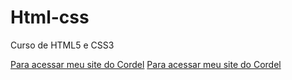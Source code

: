 # Html-css
Curso de HTML5 e CSS3

<a href="https://vitor-pesce.github.io/Html-css/desafios/Desafio10/">Para acessar meu site do Cordel</a>
<a href="https://vitor-pesce.github.io/Html-css/desafios/desafio12/">Para acessar meu site do Cordel</a>